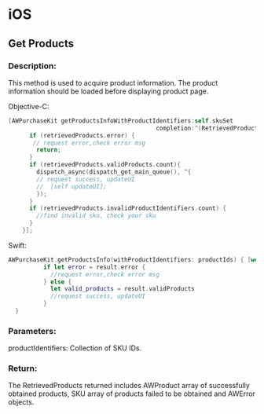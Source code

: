# iOS

## Get Products
### Description:
 This method is used to acquire product information. The product information should be loaded before displaying product page.

Objective-C:

```Objective-C 
[AWPurchaseKit getProductsInfoWithProductIdentifiers:self.skuSet 
                                          completion:^(RetrievedProducts * _Nonnull retrievedProducts) {
      if (retrievedProducts.error) {
       // request error,check error msg
        return;
      }
      if (retrievedProducts.validProducts.count){
        dispatch_async(dispatch_get_main_queue(), ^{
        // request success, updateUI
        //  [self updateUI];
        });
      }
      if (retrievedProducts.invalidProductIdentifiers.count) {
        //find invalid sku, check your sku
      }
    }];
```

Swift:

```Swift
AWPurchaseKit.getProductsInfo(withProductIdentifiers: productIds) { [weak self] (result) in
          if let error = result.error {
            //request error,check error msg
          } else {
            let valid_products = result.validProducts
            //request success, updateUI
          }
  }
```
  
### Parameters:
 productIdentifiers: Collection of SKU IDs.
### Return:
 The RetrievedProducts returned includes AWProduct array of successfully obtained products, SKU array of products failed to be obtained and AWError objects.